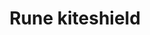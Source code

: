 ---
layout: item
title: Rune kiteshield
item-id: 1201
datatable: true
id: 1201
name: "Rune kiteshield"
members: false
lowalch: 21760
highalch: 32640
examine: "A large metal shield."
monsters:
  - id: 252
    name: "Black dragon"
    members: true
    combat_level: 227
    wiki_url: "https://oldschool.runescape.wiki/w/Black_dragon#Level_227"
    drops:
      - quantity: "1"
        rarity: 0.0078125
    image: "https://oldschool.runescape.wiki/images/9/9f/Black_dragon.png?b8574"
  - id: 465
    name: "Skeletal Wyvern"
    members: true
    combat_level: 140
    wiki_url: "https://oldschool.runescape.wiki/w/Skeletal_Wyvern#2"
    drops:
      - quantity: "1"
        rarity: 0.015625
    image: "https://oldschool.runescape.wiki/images/thumb/6/6f/Skeletal_Wyvern.png/1200px-Skeletal_Wyvern.png?6d52e"
  - id: 1874
    name: "Ice troll runt"
    members: true
    combat_level: 74
    wiki_url: "https://oldschool.runescape.wiki/w/Ice_troll_runt"
    drops:
      - quantity: "1"
        rarity: 0.015625
    image: "https://oldschool.runescape.wiki/images/0/0a/Ice_troll_runt.png?3f791"
  - id: 1875
    name: "Ice troll male"
    members: true
    combat_level: 82
    wiki_url: "https://oldschool.runescape.wiki/w/Ice_troll_male"
    drops:
      - quantity: "1"
        rarity: 0.015625
    image: "https://oldschool.runescape.wiki/images/0/0a/Ice_troll_runt.png?3f791"
  - id: 1876
    name: "Ice troll female"
    members: true
    combat_level: 82
    wiki_url: "https://oldschool.runescape.wiki/w/Ice_troll_female"
    drops:
      - quantity: "1"
        rarity: 0.015625
    image: "https://oldschool.runescape.wiki/images/2/2a/Ice_troll_female.png?e9c3f"
  - id: 1877
    name: "Ice troll grunt"
    members: true
    combat_level: 100
    wiki_url: "https://oldschool.runescape.wiki/w/Ice_troll_grunt"
    drops:
      - quantity: "1"
        rarity: 0.015625
    image: "https://oldschool.runescape.wiki/images/a/a3/Ice_troll_grunt.png?c5115"
  - id: 2205
    name: "Commander Zilyana"
    members: true
    combat_level: 596
    wiki_url: "https://oldschool.runescape.wiki/w/Commander_Zilyana"
    drops:
      - quantity: "1"
        rarity: 0.06299212598425197
    image: "https://oldschool.runescape.wiki/images/f/fb/Commander_Zilyana.png?c5eaa"
  - id: 2210
    name: "Spiritual warrior"
    members: true
    combat_level: 125
    wiki_url: "https://oldschool.runescape.wiki/w/Spiritual_warrior#Saradomin"
    drops:
      - quantity: "1"
        rarity: 0.007874015748031496
    image: "https://oldschool.runescape.wiki/images/1/1a/Spiritual_warrior_%28Zamorak%29.png?ef14c"
  - id: 2243
    name: "Spiritual warrior"
    members: true
    combat_level: 134
    wiki_url: "https://oldschool.runescape.wiki/w/Spiritual_warrior#Bandos"
    drops:
      - quantity: "1"
        rarity: 0.007874015748031496
    image: "https://oldschool.runescape.wiki/images/1/1a/Spiritual_warrior_%28Zamorak%29.png?ef14c"
  - id: 3159
    name: "Spiritual warrior"
    members: true
    combat_level: 115
    wiki_url: "https://oldschool.runescape.wiki/w/Spiritual_warrior#Zamorak"
    drops:
      - quantity: "1"
        rarity: 0.007874015748031496
    image: "https://oldschool.runescape.wiki/images/1/1a/Spiritual_warrior_%28Zamorak%29.png?ef14c"
  - id: 3166
    name: "Spiritual warrior"
    members: true
    combat_level: 123
    wiki_url: "https://oldschool.runescape.wiki/w/Spiritual_warrior#Armadyl"
    drops:
      - quantity: "1"
        rarity: 0.007874015748031496
    image: "https://oldschool.runescape.wiki/images/1/1a/Spiritual_warrior_%28Zamorak%29.png?ef14c"
  - id: 5826
    name: "Ice troll grunt"
    members: true
    combat_level: 102
    wiki_url: "https://oldschool.runescape.wiki/w/Ice_troll_grunt"
    drops:
      - quantity: "1"
        rarity: 0.015625
    image: "https://oldschool.runescape.wiki/images/a/a3/Ice_troll_grunt.png?c5115"
  - id: 5886
    name: "Abyssal Sire"
    members: true
    combat_level: 350
    wiki_url: "https://oldschool.runescape.wiki/w/Abyssal_Sire#Phase_1"
    drops:
      - quantity: "2"
        rarity: 0.02158273381294964
    image: "https://oldschool.runescape.wiki/images/f/fa/Abyssal_Sire_%28phase_1%29.png?0db8f"
  - id: 6593
    name: "Lava dragon"
    members: true
    combat_level: 252
    wiki_url: "https://oldschool.runescape.wiki/w/Lava_dragon"
    drops:
      - quantity: "1"
        rarity: 0.015625
    image: "https://oldschool.runescape.wiki/images/d/d9/Lava_dragon.png?3575f"
  - id: 7017
    name: "Kourend head guard"
    members: true
    combat_level: 84
    wiki_url: "https://oldschool.runescape.wiki/w/Kourend_head_guard"
    drops:
      - quantity: "1"
        rarity: 0.001953125
    image: "https://oldschool.runescape.wiki/images/8/85/Kourend_head_guard.png?15c0b"
  - id: 7277
    name: "Warped Jelly"
    members: true
    combat_level: 112
    wiki_url: "https://oldschool.runescape.wiki/w/Warped_Jelly"
    drops:
      - quantity: "1"
        rarity: 0.015625
    image: "https://oldschool.runescape.wiki/images/thumb/3/31/Warped_Jelly.png/1200px-Warped_Jelly.png?3929c"
  - id: 7400
    name: "Vitreous warped Jelly"
    members: true
    combat_level: 241
    wiki_url: "https://oldschool.runescape.wiki/w/Vitreous_warped_Jelly"
    drops:
      - quantity: "1"
        rarity: 0.015625
    image: "https://oldschool.runescape.wiki/images/thumb/f/f0/Vitreous_warped_Jelly.png/1200px-Vitreous_warped_Jelly.png?4216f"
  - id: 7416
    name: "Obor"
    members: false
    combat_level: 106
    wiki_url: "https://oldschool.runescape.wiki/w/Obor"
    drops:
      - quantity: "1"
        rarity: 0.025423728813559324
    image: "https://oldschool.runescape.wiki/images/8/88/Obor.png?8ec21"
  - id: 7795
    name: "Ancient Wyvern"
    members: true
    combat_level: 210
    wiki_url: "https://oldschool.runescape.wiki/w/Ancient_Wyvern"
    drops:
      - quantity: "1"
        rarity: 0.015151515151515152
    image: "https://oldschool.runescape.wiki/images/a/a1/Ancient_Wyvern.png?d7e5d"
  - id: 7861
    name: "Black dragon"
    members: true
    combat_level: 247
    wiki_url: "https://oldschool.runescape.wiki/w/Black_dragon#Level_247"
    drops:
      - quantity: "1"
        rarity: 0.0078125
    image: "https://oldschool.runescape.wiki/images/9/9f/Black_dragon.png?b8574"
  - id: 7881
    name: "Revenant imp"
    members: true
    combat_level: 7
    wiki_url: "https://oldschool.runescape.wiki/w/Revenant_imp"
    drops:
      - quantity: "1"
        rarity: 0.0006174957118353345
    image: "https://oldschool.runescape.wiki/images/6/67/Revenant_imp.png?212cc"
  - id: 7931
    name: "Revenant goblin"
    members: true
    combat_level: 15
    wiki_url: "https://oldschool.runescape.wiki/w/Revenant_goblin"
    drops:
      - quantity: "1"
        rarity: 0.0010811089088522228
    image: "https://oldschool.runescape.wiki/images/c/c7/Revenant_goblin.png?212cc"
  - id: 7932
    name: "Revenant pyrefiend"
    members: true
    combat_level: 52
    wiki_url: "https://oldschool.runescape.wiki/w/Revenant_pyrefiend"
    drops:
      - quantity: "1"
        rarity: 0.004566758803028482
    image: "https://oldschool.runescape.wiki/images/e/e4/Revenant_pyrefiend.png?937a2"
  - id: 7933
    name: "Revenant hobgoblin"
    members: true
    combat_level: 60
    wiki_url: "https://oldschool.runescape.wiki/w/Revenant_hobgoblin"
    drops:
      - quantity: "1"
        rarity: 0.00516764811921644
    image: "https://oldschool.runescape.wiki/images/8/8e/Revenant_hobgoblin.png?76f4e"
  - id: 7934
    name: "Revenant cyclops"
    members: true
    combat_level: 82
    wiki_url: "https://oldschool.runescape.wiki/w/Revenant_cyclops"
    drops:
      - quantity: "1"
        rarity: 0.008815341787813177
    image: "https://oldschool.runescape.wiki/images/2/2b/Revenant_cyclops.png?81747"
  - id: 7935
    name: "Revenant hellhound"
    members: true
    combat_level: 90
    wiki_url: "https://oldschool.runescape.wiki/w/Revenant_hellhound"
    drops:
      - quantity: "1"
        rarity: 0.009743272502319827
    image: "https://oldschool.runescape.wiki/images/thumb/0/0a/Revenant_hellhound.png/1200px-Revenant_hellhound.png?212cc"
  - id: 7936
    name: "Revenant demon"
    members: true
    combat_level: 98
    wiki_url: "https://oldschool.runescape.wiki/w/Revenant_demon"
    drops:
      - quantity: "1"
        rarity: 0.010671203216826478
    image: "https://oldschool.runescape.wiki/images/0/07/Revenant_demon.png?81747"
  - id: 7937
    name: "Revenant ork"
    members: true
    combat_level: 105
    wiki_url: "https://oldschool.runescape.wiki/w/Revenant_ork"
    drops:
      - quantity: "1"
        rarity: 0.012864493996569469
    image: "https://oldschool.runescape.wiki/images/1/12/Revenant_ork.png?937a2"
  - id: 7938
    name: "Revenant dark beast"
    members: true
    combat_level: 120
    wiki_url: "https://oldschool.runescape.wiki/w/Revenant_dark_beast"
    drops:
      - quantity: "1"
        rarity: 0.01509433962264151
    image: "https://oldschool.runescape.wiki/images/thumb/5/5e/Revenant_dark_beast.png/1200px-Revenant_dark_beast.png?81747"
  - id: 7939
    name: "Revenant knight"
    members: true
    combat_level: 126
    wiki_url: "https://oldschool.runescape.wiki/w/Revenant_knight"
    drops:
      - quantity: "1"
        rarity: 0.017547169811320755
    image: "https://oldschool.runescape.wiki/images/e/e6/Revenant_knight.png?937a2"
  - id: 7940
    name: "Revenant dragon"
    members: true
    combat_level: 135
    wiki_url: "https://oldschool.runescape.wiki/w/Revenant_dragon"
    drops:
      - quantity: "1"
        rarity: 0.01877358490566038
    image: "https://oldschool.runescape.wiki/images/f/f4/Revenant_dragon.png?81747"
  - id: 8060
    name: "Vorkath"
    members: true
    combat_level: 392
    wiki_url: "https://oldschool.runescape.wiki/w/Vorkath#Dragon_Slayer_II"
    drops:
      - quantity: "2-3"
        rarity: 0.03333333333333333
    image: "https://oldschool.runescape.wiki/images/thumb/9/9a/Vorkath.png/1200px-Vorkath.png?1ce3f"
  - id: 8061
    name: "Vorkath"
    members: true
    combat_level: 732
    wiki_url: "https://oldschool.runescape.wiki/w/Vorkath#Post-quest"
    drops:
      - quantity: "2-3"
        rarity: 0.03333333333333333
    image: "https://oldschool.runescape.wiki/images/thumb/9/9a/Vorkath.png/1200px-Vorkath.png?1ce3f"
  - id: 8609
    name: "Hydra"
    members: true
    combat_level: 194
    wiki_url: "https://oldschool.runescape.wiki/w/Hydra"
    drops:
      - quantity: "1"
        rarity: 0.0234375
    image: "https://oldschool.runescape.wiki/images/9/9d/Hydra.png?9572f"
  - id: 9756
    name: "Vyrewatch Sentinel"
    members: true
    combat_level: 151
    wiki_url: "https://oldschool.runescape.wiki/w/Vyrewatch_Sentinel#1"
    drops:
      - quantity: "1"
        rarity: 0.010752688172043012
    image: "https://oldschool.runescape.wiki/images/f/f3/Vyrewatch_Sentinel_%283%29.png?9810c"
  - id: 10402
    name: "Colossal Hydra"
    members: true
    combat_level: 334
    wiki_url: "https://oldschool.runescape.wiki/w/Colossal_Hydra"
    drops:
      - quantity: "1"
        rarity: 0.0234375
    image: "https://oldschool.runescape.wiki/images/5/59/Colossal_Hydra.png?4990d"
---